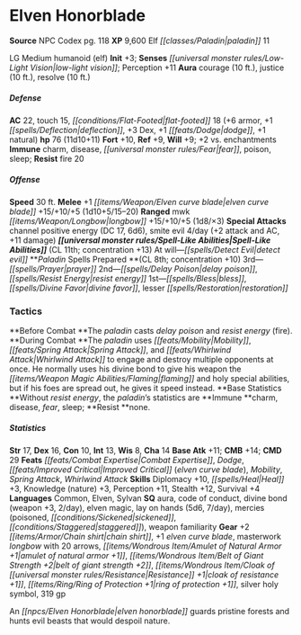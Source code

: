 ﻿---
cssclass: [monsters]
title1: Elven Honorblade
title2: Elven Honorblade
CR: 10
sources:
- name: NPC Codex
  page: 118
  link: http://paizo.com/products/btpy8v3a?Pathfinder-Roleplaying-Game-NPC-Codex
XP: 9600
race: Elf
classes:
- paladin 11
alignment: LG
size: Medium
type: humanoid
subtypes:
- elf
initiative:
  bonus: 3
senses:
  low-light vision: true
auras:
- name: courage
  radius: 10
- name: justice
  radius: 10
- name: resolve
  radius: 10
AC:
  AC: 22
  touch: 15
  flat_footed: 18
  components:
    armor: 6
    deflection: 1
    dex: 3
    dodge: 1
    natural: 1
HP:
  HP: 76
  long: 11d10+11
saves:
  fort: 10
  ref: 9
  will: 9
  other: +2 vs. enchantments
immunities:
- charm
- disease
- fear
- poison
- sleep
resistances:
  fire: 20
speeds:
  base: 30
attacks:
  melee:
  - - text: +1 elven curve blade +15/+10/+5 (1d10+5/15-20)
      entries:
      - - damage: 1d10+5
          crit_range: 15-20
      attack: +1 elven curve blade
      bonus:
      - 15
      - 10
      - 5
  ranged:
  - - text: mwk longbow +15/+10/+5 (1d8/×3)
      entries:
      - - damage: 1d8
          crit_multiplier: 3
      attack: mwk longbow
      bonus:
      - 15
      - 10
      - 5
  special:
  - channel positive energy (DC 17, 6d6)
  - smite evil 4/day (+2 attack and AC, +11 damage)
spell_like_abilities:
  entries:
  - name: detect evil
    source: default
    freq: At will
  sources:
  - name: default
    CL: 11
    concentration: 13
spells:
  entries:
  - name: prayer
    source: Paladin
    level: 3
  - name: delay poison
    source: Paladin
    level: 2
  - name: resist energy
    source: Paladin
    level: 2
  - name: bless
    source: Paladin
    level: 1
  - name: divine favor
    source: Paladin
    level: 1
  - name: lesser restoration
    source: Paladin
    level: 1
  sources:
  - name: Paladin
    type: prepared
    CL: 8
    concentration: 10
tactics:
  Before Combat: The paladin casts delay poison and resist energy (fire).
  During Combat: The paladin uses Mobility, Spring Attack, and Whirlwind Attack to
    engage and destroy multiple opponents at once. He normally uses his divine bond
    to give his weapon the flaming and holy special abilities, but if his foes are
    spread out, he gives it speed instead.
  Base Statistics: Without resist energy, the paladin's statistics are Immune charm,
    disease, fear, sleep; Resist none.
ability_scores:
  STR: 17
  DEX: 16
  CON: 10
  INT: 13
  WIS: 8
  CHA: 14
BAB: 11
CMB: 14
CMD: 29
feats:
- name: Combat Expertise
- name: Dodge
- name: Improved Critical (elven curve blade)
- name: Mobility
- name: Spring Attack
- name: Whirlwind Attack
skills:
  Diplomacy: 10
  Heal: 3
  Knowledge (nature): 3
  Perception: 11
  Stealth: 12
  Survival: 4
languages:
- Common
- Elven
- Sylvan
special_qualities:
- aura
- code of conduct
- divine bond (weapon +3, 2/day)
- elven magic
- lay on hands (5d6, 7/day)
- mercies (poisoned, sickened, staggered)
- weapon familiarity
gear:
  gear:
  - +2 chain shirt
  - +1 elven curve blade
  - masterwork longbow with 20 arrows
  - amulet of natural armor +1
  - belt of giant strength +2
  - cloak of resistance +1
  - ring of protection +1
  - silver holy symbol
  - 319 gp
desc_long: An elven honorblade guards pristine forests and hunts evil beasts that
  would despoil nature.

---

# Elven Honorblade

**Source** NPC Codex pg. 118
**XP** 9,600
Elf _[[classes/Paladin|paladin]]_ 11

LG Medium humanoid (elf)
**Init** +3; **Senses** _[[universal monster rules/Low-Light Vision|low-light vision]]_; Perception +11
**Aura** courage (10 ft.), justice (10 ft.), resolve (10 ft.)

##### Defense

**AC** 22, touch 15, _[[conditions/Flat-Footed|flat-footed]]_ 18 (+6 armor, +1 _[[spells/Deflection|deflection]]_, +3 Dex, +1 _[[feats/Dodge|dodge]]_, +1 natural)
**hp** 76 (11d10+11)
**Fort** +10, **Ref** +9, **Will** +9; +2 vs. enchantments
**Immune** charm, disease, _[[universal monster rules/Fear|fear]]_, poison, sleep; **Resist** fire 20

##### Offense
**Speed** 30 ft.
**Melee** +1 _[[items/Weapon/Elven curve blade|elven curve blade]]_ +15/+10/+5 (1d10+5/15–20)
**Ranged** mwk _[[items/Weapon/Longbow|longbow]]_ +15/+10/+5 (1d8/×3)
**Special Attacks** channel positive energy (DC 17, 6d6), smite evil 4/day (+2 attack and AC, +11 damage)
**_[[universal monster rules/Spell-Like Abilities|Spell-Like Abilities]]_** (CL 11th; concentration +13)
At will—_[[spells/Detect Evil|detect evil]]_
**_Paladin_ Spells Prepared **(CL 8th; concentration +10)
3rd—_[[spells/Prayer|prayer]]_
2nd—_[[spells/Delay Poison|delay poison]]_, _[[spells/Resist Energy|resist energy]]_
1st—_[[spells/Bless|bless]]_, _[[spells/Divine Favor|divine favor]]_, lesser _[[spells/Restoration|restoration]]_

### Tactics

**Before Combat **The _paladin_ casts _delay poison_ and _resist energy_ (fire).
**During Combat **The _paladin_ uses _[[feats/Mobility|Mobility]]_, _[[feats/Spring Attack|Spring Attack]]_, and _[[feats/Whirlwind Attack|Whirlwind Attack]]_ to engage and destroy multiple opponents at once. He normally uses his divine bond to give his weapon the _[[items/Weapon Magic Abilities/Flaming|flaming]]_ and holy special abilities, but if his foes are spread out, he gives it speed instead.
**Base Statistics **Without _resist energy_, the _paladin_’s statistics are **Immune **charm, disease, _fear_, sleep; **Resist **none.

##### Statistics
**Str** 17, **Dex** 16, **Con** 10, **Int** 13, **Wis** 8, **Cha** 14
**Base Atk** +11; **CMB** +14; **CMD** 29
**Feats** _[[feats/Combat Expertise|Combat Expertise]]_, _Dodge_, _[[feats/Improved Critical|Improved Critical]]_ (_elven curve blade_), _Mobility_, _Spring Attack_, _Whirlwind Attack_
**Skills** Diplomacy +10, _[[spells/Heal|Heal]]_ +3, Knowledge (nature) +3, Perception +11, Stealth +12, Survival +4
**Languages** Common, Elven, Sylvan
**SQ** aura, code of conduct, divine bond (weapon +3, 2/day), elven magic, lay on hands (5d6, 7/day), mercies (poisoned, _[[conditions/Sickened|sickened]]_, _[[conditions/Staggered|staggered]]_), weapon familiarity
**Gear** +2 _[[items/Armor/Chain shirt|chain shirt]]_, +1 _elven curve blade_, masterwork _longbow_ with 20 arrows, _[[items/Wondrous Item/Amulet of Natural Armor +1|amulet of natural armor +1]]_, _[[items/Wondrous Item/Belt of Giant Strength +2|belt of giant strength +2]]_, _[[items/Wondrous Item/Cloak of _[[universal monster rules/Resistance|Resistance]]_ +1|cloak of _resistance_ +1]]_, _[[items/Ring/Ring of Protection +1|ring of protection +1]]_, silver holy symbol, 319 gp

An _[[npcs/Elven Honorblade|elven honorblade]]_ guards pristine forests and hunts evil beasts that would despoil nature.
